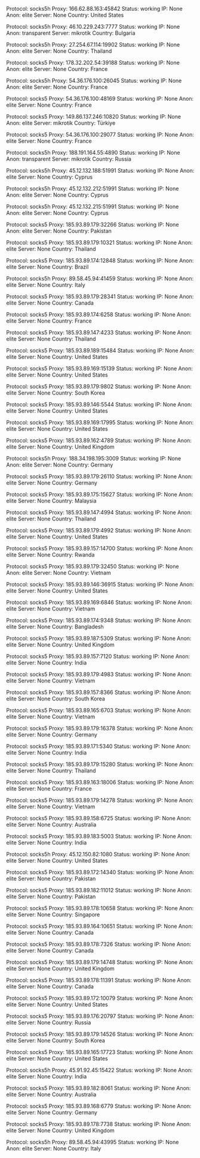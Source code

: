 Protocol: socks5h
Proxy: 166.62.88.163:45842
Status: working
IP: None
Anon: elite
Server: None
Country: United States

Protocol: socks5h
Proxy: 46.10.229.243:7777
Status: working
IP: None
Anon: transparent
Server: mikrotik
Country: Bulgaria

Protocol: socks5h
Proxy: 27.254.67.114:19902
Status: working
IP: None
Anon: elite
Server: None
Country: Thailand

Protocol: socks5
Proxy: 178.32.202.54:39188
Status: working
IP: None
Anon: elite
Server: None
Country: France

Protocol: socks5h
Proxy: 54.36.176.100:26045
Status: working
IP: None
Anon: elite
Server: None
Country: France

Protocol: socks5
Proxy: 54.36.176.100:48169
Status: working
IP: None
Anon: elite
Server: None
Country: France

Protocol: socks5
Proxy: 149.86.137.246:10820
Status: working
IP: None
Anon: elite
Server: mikrotik
Country: Türkiye

Protocol: socks5
Proxy: 54.36.176.100:29077
Status: working
IP: None
Anon: elite
Server: None
Country: France

Protocol: socks5h
Proxy: 188.191.164.55:4890
Status: working
IP: None
Anon: transparent
Server: mikrotik
Country: Russia

Protocol: socks5h
Proxy: 45.12.132.188:51991
Status: working
IP: None
Anon: elite
Server: None
Country: Cyprus

Protocol: socks5h
Proxy: 45.12.132.212:51991
Status: working
IP: None
Anon: elite
Server: None
Country: Cyprus

Protocol: socks5h
Proxy: 45.12.132.215:51991
Status: working
IP: None
Anon: elite
Server: None
Country: Cyprus

Protocol: socks5
Proxy: 185.93.89.179:32266
Status: working
IP: None
Anon: elite
Server: None
Country: Pakistan

Protocol: socks5
Proxy: 185.93.89.179:10321
Status: working
IP: None
Anon: elite
Server: None
Country: Thailand

Protocol: socks5
Proxy: 185.93.89.174:12848
Status: working
IP: None
Anon: elite
Server: None
Country: Brazil

Protocol: socks5h
Proxy: 89.58.45.94:41459
Status: working
IP: None
Anon: elite
Server: None
Country: Italy

Protocol: socks5
Proxy: 185.93.89.179:28341
Status: working
IP: None
Anon: elite
Server: None
Country: Canada

Protocol: socks5
Proxy: 185.93.89.174:6258
Status: working
IP: None
Anon: elite
Server: None
Country: France

Protocol: socks5
Proxy: 185.93.89.147:4233
Status: working
IP: None
Anon: elite
Server: None
Country: Thailand

Protocol: socks5
Proxy: 185.93.89.189:15484
Status: working
IP: None
Anon: elite
Server: None
Country: United States

Protocol: socks5
Proxy: 185.93.89.169:15139
Status: working
IP: None
Anon: elite
Server: None
Country: United States

Protocol: socks5
Proxy: 185.93.89.179:9802
Status: working
IP: None
Anon: elite
Server: None
Country: South Korea

Protocol: socks5
Proxy: 185.93.89.146:5544
Status: working
IP: None
Anon: elite
Server: None
Country: United States

Protocol: socks5
Proxy: 185.93.89.169:17995
Status: working
IP: None
Anon: elite
Server: None
Country: United States

Protocol: socks5
Proxy: 185.93.89.162:4789
Status: working
IP: None
Anon: elite
Server: None
Country: United Kingdom

Protocol: socks5h
Proxy: 188.34.198.195:3009
Status: working
IP: None
Anon: elite
Server: None
Country: Germany

Protocol: socks5
Proxy: 185.93.89.179:26110
Status: working
IP: None
Anon: elite
Server: None
Country: Germany

Protocol: socks5
Proxy: 185.93.89.175:15627
Status: working
IP: None
Anon: elite
Server: None
Country: Malaysia

Protocol: socks5
Proxy: 185.93.89.147:4994
Status: working
IP: None
Anon: elite
Server: None
Country: Thailand

Protocol: socks5
Proxy: 185.93.89.179:4992
Status: working
IP: None
Anon: elite
Server: None
Country: United States

Protocol: socks5
Proxy: 185.93.89.157:14700
Status: working
IP: None
Anon: elite
Server: None
Country: Rwanda

Protocol: socks5
Proxy: 185.93.89.179:32450
Status: working
IP: None
Anon: elite
Server: None
Country: Vietnam

Protocol: socks5
Proxy: 185.93.89.146:36915
Status: working
IP: None
Anon: elite
Server: None
Country: United States

Protocol: socks5
Proxy: 185.93.89.169:6846
Status: working
IP: None
Anon: elite
Server: None
Country: Vietnam

Protocol: socks5
Proxy: 185.93.89.174:9348
Status: working
IP: None
Anon: elite
Server: None
Country: Bangladesh

Protocol: socks5
Proxy: 185.93.89.187:5309
Status: working
IP: None
Anon: elite
Server: None
Country: United Kingdom

Protocol: socks5
Proxy: 185.93.89.157:7120
Status: working
IP: None
Anon: elite
Server: None
Country: India

Protocol: socks5
Proxy: 185.93.89.179:4983
Status: working
IP: None
Anon: elite
Server: None
Country: Vietnam

Protocol: socks5
Proxy: 185.93.89.157:8366
Status: working
IP: None
Anon: elite
Server: None
Country: South Korea

Protocol: socks5
Proxy: 185.93.89.165:6703
Status: working
IP: None
Anon: elite
Server: None
Country: Vietnam

Protocol: socks5
Proxy: 185.93.89.179:16378
Status: working
IP: None
Anon: elite
Server: None
Country: Germany

Protocol: socks5
Proxy: 185.93.89.171:5340
Status: working
IP: None
Anon: elite
Server: None
Country: India

Protocol: socks5
Proxy: 185.93.89.179:15280
Status: working
IP: None
Anon: elite
Server: None
Country: Thailand

Protocol: socks5
Proxy: 185.93.89.163:18006
Status: working
IP: None
Anon: elite
Server: None
Country: France

Protocol: socks5
Proxy: 185.93.89.179:14278
Status: working
IP: None
Anon: elite
Server: None
Country: Vietnam

Protocol: socks5
Proxy: 185.93.89.158:6725
Status: working
IP: None
Anon: elite
Server: None
Country: Australia

Protocol: socks5
Proxy: 185.93.89.183:5003
Status: working
IP: None
Anon: elite
Server: None
Country: India

Protocol: socks5h
Proxy: 45.12.150.82:1080
Status: working
IP: None
Anon: elite
Server: None
Country: United States

Protocol: socks5
Proxy: 185.93.89.172:14340
Status: working
IP: None
Anon: elite
Server: None
Country: Pakistan

Protocol: socks5
Proxy: 185.93.89.182:11012
Status: working
IP: None
Anon: elite
Server: None
Country: Pakistan

Protocol: socks5
Proxy: 185.93.89.178:10658
Status: working
IP: None
Anon: elite
Server: None
Country: Singapore

Protocol: socks5
Proxy: 185.93.89.164:10651
Status: working
IP: None
Anon: elite
Server: None
Country: Canada

Protocol: socks5
Proxy: 185.93.89.178:7326
Status: working
IP: None
Anon: elite
Server: None
Country: Canada

Protocol: socks5
Proxy: 185.93.89.179:14748
Status: working
IP: None
Anon: elite
Server: None
Country: United Kingdom

Protocol: socks5
Proxy: 185.93.89.178:11391
Status: working
IP: None
Anon: elite
Server: None
Country: Canada

Protocol: socks5
Proxy: 185.93.89.172:10079
Status: working
IP: None
Anon: elite
Server: None
Country: United States

Protocol: socks5
Proxy: 185.93.89.176:20797
Status: working
IP: None
Anon: elite
Server: None
Country: Russia

Protocol: socks5
Proxy: 185.93.89.179:14526
Status: working
IP: None
Anon: elite
Server: None
Country: South Korea

Protocol: socks5
Proxy: 185.93.89.165:17723
Status: working
IP: None
Anon: elite
Server: None
Country: United States

Protocol: socks5h
Proxy: 45.91.92.45:15422
Status: working
IP: None
Anon: elite
Server: None
Country: India

Protocol: socks5
Proxy: 185.93.89.182:8061
Status: working
IP: None
Anon: elite
Server: None
Country: Australia

Protocol: socks5
Proxy: 185.93.89.168:6779
Status: working
IP: None
Anon: elite
Server: None
Country: Germany

Protocol: socks5
Proxy: 185.93.89.178:7738
Status: working
IP: None
Anon: elite
Server: None
Country: United Kingdom

Protocol: socks5h
Proxy: 89.58.45.94:43995
Status: working
IP: None
Anon: elite
Server: None
Country: Italy

